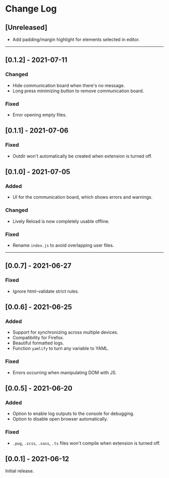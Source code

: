 # Change Log
## [Unreleased]
* Add padding/margin highlight for elements selected in editor.
---
## [0.1.2] - 2021-07-11
### Changed
* Hide communication board when there's no message.
* Long press minimizing button to remove communication board.
### Fixed
* Error opening empty files.
## [0.1.1] - 2021-07-06
### Fixed
* Outdir won't automatically be created when extension is turned off.
## [0.1.0] - 2021-07-05
### Added
* UI for the communication board, which shows errors and warnings.
### Changed
* Lively Reload is now completely usable offline.
### Fixed
* Rename `index.js` to avoid overlapping user files.
---
## [0.0.7] - 2021-06-27
### Fixed
* Ignore html-validate strict rules.
## [0.0.6] - 2021-06-25
### Added
* Support for synchronizing across multiple devices.
* Compatibility for Firefox.
* Beautiful formatted logs.
* Function `yamlify` to turn any variable to YAML.
### Fixed
* Errors occurring when manipulating DOM with JS.
## [0.0.5] - 2021-06-20
### Added
* Option to enable log outputs to the console for debugging.
* Option to disable open browser automatically.
### Fixed
* `.pug`, `.scss`, `.sass`, `.ts` files won't compile when extension is turned off.
## [0.0.1] - 2021-06-12
Initial release.
